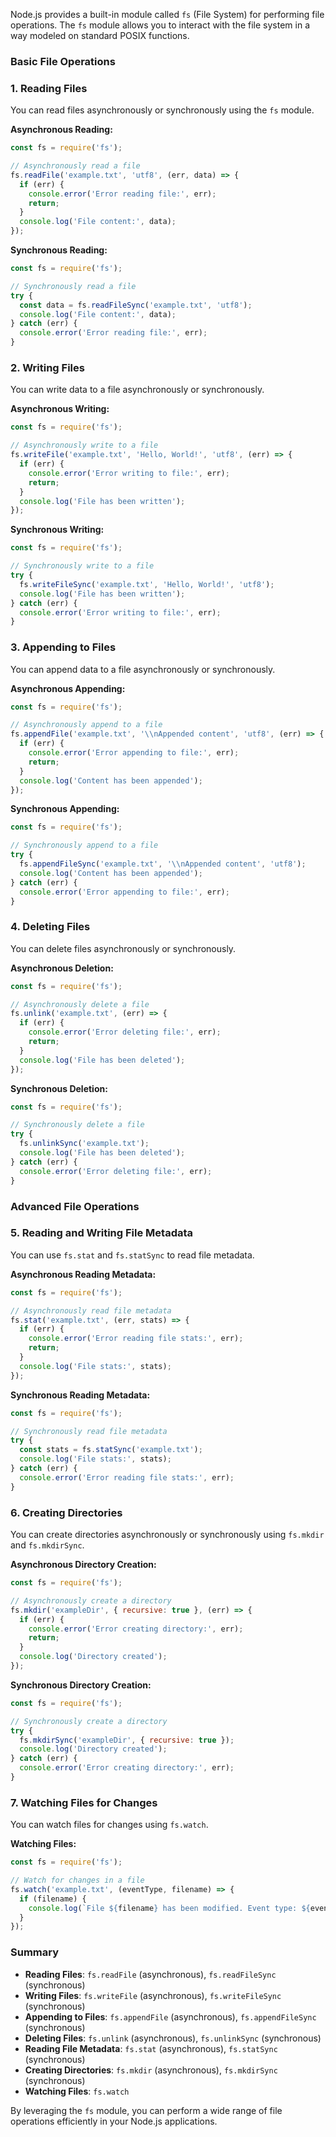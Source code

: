 Node.js provides a built-in module called `fs` (File System) for performing file operations. The `fs` module allows you to interact with the file system in a way modeled on standard POSIX functions.

### Basic File Operations

### 1. Reading Files

You can read files asynchronously or synchronously using the `fs` module.

**Asynchronous Reading:**

```jsx
const fs = require('fs');

// Asynchronously read a file
fs.readFile('example.txt', 'utf8', (err, data) => {
  if (err) {
    console.error('Error reading file:', err);
    return;
  }
  console.log('File content:', data);
});

```

**Synchronous Reading:**

```jsx
const fs = require('fs');

// Synchronously read a file
try {
  const data = fs.readFileSync('example.txt', 'utf8');
  console.log('File content:', data);
} catch (err) {
  console.error('Error reading file:', err);
}

```

### 2. Writing Files

You can write data to a file asynchronously or synchronously.

**Asynchronous Writing:**

```jsx
const fs = require('fs');

// Asynchronously write to a file
fs.writeFile('example.txt', 'Hello, World!', 'utf8', (err) => {
  if (err) {
    console.error('Error writing to file:', err);
    return;
  }
  console.log('File has been written');
});

```

**Synchronous Writing:**

```jsx
const fs = require('fs');

// Synchronously write to a file
try {
  fs.writeFileSync('example.txt', 'Hello, World!', 'utf8');
  console.log('File has been written');
} catch (err) {
  console.error('Error writing to file:', err);
}

```

### 3. Appending to Files

You can append data to a file asynchronously or synchronously.

**Asynchronous Appending:**

```jsx
const fs = require('fs');

// Asynchronously append to a file
fs.appendFile('example.txt', '\\nAppended content', 'utf8', (err) => {
  if (err) {
    console.error('Error appending to file:', err);
    return;
  }
  console.log('Content has been appended');
});

```

**Synchronous Appending:**

```jsx
const fs = require('fs');

// Synchronously append to a file
try {
  fs.appendFileSync('example.txt', '\\nAppended content', 'utf8');
  console.log('Content has been appended');
} catch (err) {
  console.error('Error appending to file:', err);
}

```

### 4. Deleting Files

You can delete files asynchronously or synchronously.

**Asynchronous Deletion:**

```jsx
const fs = require('fs');

// Asynchronously delete a file
fs.unlink('example.txt', (err) => {
  if (err) {
    console.error('Error deleting file:', err);
    return;
  }
  console.log('File has been deleted');
});

```

**Synchronous Deletion:**

```jsx
const fs = require('fs');

// Synchronously delete a file
try {
  fs.unlinkSync('example.txt');
  console.log('File has been deleted');
} catch (err) {
  console.error('Error deleting file:', err);
}

```

### Advanced File Operations

### 5. Reading and Writing File Metadata

You can use `fs.stat` and `fs.statSync` to read file metadata.

**Asynchronous Reading Metadata:**

```jsx
const fs = require('fs');

// Asynchronously read file metadata
fs.stat('example.txt', (err, stats) => {
  if (err) {
    console.error('Error reading file stats:', err);
    return;
  }
  console.log('File stats:', stats);
});

```

**Synchronous Reading Metadata:**

```jsx
const fs = require('fs');

// Synchronously read file metadata
try {
  const stats = fs.statSync('example.txt');
  console.log('File stats:', stats);
} catch (err) {
  console.error('Error reading file stats:', err);
}

```

### 6. Creating Directories

You can create directories asynchronously or synchronously using `fs.mkdir` and `fs.mkdirSync`.

**Asynchronous Directory Creation:**

```jsx
const fs = require('fs');

// Asynchronously create a directory
fs.mkdir('exampleDir', { recursive: true }, (err) => {
  if (err) {
    console.error('Error creating directory:', err);
    return;
  }
  console.log('Directory created');
});

```

**Synchronous Directory Creation:**

```jsx
const fs = require('fs');

// Synchronously create a directory
try {
  fs.mkdirSync('exampleDir', { recursive: true });
  console.log('Directory created');
} catch (err) {
  console.error('Error creating directory:', err);
}

```

### 7. Watching Files for Changes

You can watch files for changes using `fs.watch`.

**Watching Files:**

```jsx
const fs = require('fs');

// Watch for changes in a file
fs.watch('example.txt', (eventType, filename) => {
  if (filename) {
    console.log(`File ${filename} has been modified. Event type: ${eventType}`);
  }
});

```

### Summary

- **Reading Files**: `fs.readFile` (asynchronous), `fs.readFileSync` (synchronous)
- **Writing Files**: `fs.writeFile` (asynchronous), `fs.writeFileSync` (synchronous)
- **Appending to Files**: `fs.appendFile` (asynchronous), `fs.appendFileSync` (synchronous)
- **Deleting Files**: `fs.unlink` (asynchronous), `fs.unlinkSync` (synchronous)
- **Reading File Metadata**: `fs.stat` (asynchronous), `fs.statSync` (synchronous)
- **Creating Directories**: `fs.mkdir` (asynchronous), `fs.mkdirSync` (synchronous)
- **Watching Files**: `fs.watch`

By leveraging the `fs` module, you can perform a wide range of file operations efficiently in your Node.js applications.